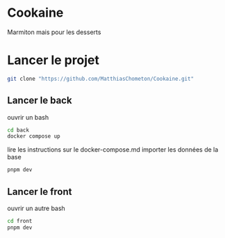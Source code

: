 # Cookaine

Marmiton mais pour les desserts

# Lancer le projet

```bash
git clone "https://github.com/MatthiasChometon/Cookaine.git"
```

## Lancer le back

ouvrir un bash

```bash
cd back
docker compose up
```

lire les instructions sur le docker-compose.md
importer les données de la base

```bash
pnpm dev
```

## Lancer le front

ouvrir un autre bash

```bash
cd front
pnpm dev
```
